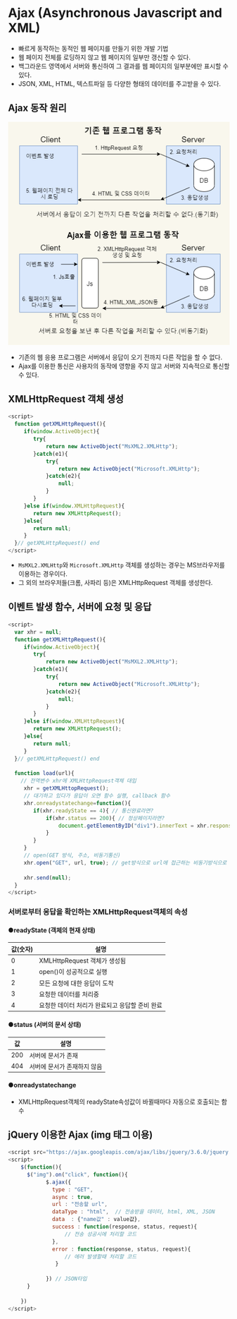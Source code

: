 # Ajax (Asynchronous Javascript and XML)
- 빠르게 동작하는 동적인 웹 페이지를 만들기 위한 개발 기법
- 웹 페이지 전체를 로딩하지 않고 웹 페이지의 일부만 갱신할 수 있다.
- 백그라운드 영역에서 서버와 통신하여 그 결과를 웹 페이지의 일부분에만 표시할 수 있다.
- JSON, XML, HTML, 텍스트파일 등 다양한 형태의 데이터를 주고받을 수 있다.

## Ajax 동작 원리

![Ajax1](./Js_image/Ajax02.png)

- 기존의 웹 응용 프로그램은 서버에서 응답이 오기 전까지 다른 작업을 할 수 없다.
- Ajax를 이용한 통신은 사용자의 동작에 영향을 주지 않고 서버와 지속적으로 통신할 수 있다.

## XMLHttpRequest  객체 생성

```javascript
<script>
  function getXMLHttpRequest(){
     if(window.ActiveObject){
        try{
            return new ActiveObject("MsXML2.XMLHttp");
        }catch(e1){
            try{
                return new ActiveObject("Microsoft.XMLHttp");
            }catch(e2){
                null;
            }
        }
     }else if(window.XMLHttpRequest){
        return new XMLHttpRequest();
     }else{
        return null;
     }
  }// getXMLHttpRequest() end
</script>
```

- `MsMXL2.XMLHttp`와 `Microsoft.XMLHttp` 객체를 생성하는 경우는 MS브라우저를 이용하는 경우이다.
- 그 외의 브라우저들(크롬, 사파리 등)은 XMLHttpRequest 객체를 생성한다.


## 이벤트 발생 함수, 서버에 요청 및 응답
```javascript
<script>
  var xhr = null;
  function getXMLHttpRequest(){
     if(window.ActiveObject){
        try{
            return new ActiveObject("MsMXL2.XMLHttp");
        }catch(e1){
            try{
                return new ActiveObject("Microsoft.XMLHttp");
            }catch(e2){
                null;
            }
        }
     }else if(window.XMLHttpRequest){
        return new XMLHttpRequest();
     }else{
        return null;
     }
  }// getXMLHttpRequest() end
  
  function load(url){
    // 전역변수 xhr에 XMLHttpRequest객체 대입
     xhr = getXMLHttopRequest();
     // 대기하고 있다가 응답이 오면 함수 실행, callback 함수
     xhr.onreadystatechange=function(){
        if(xhr.readyState == 4){ // 통신완료라면?
            if(xhr.status == 200){ // 정상페이지라면?
                document.getElementByID("div1").innerText = xhr.responseText; // 아이디가 div1 태그에 innerText값으로 응답을 출력한다.
            }
        }
     }
     // open(GET 방식, 주소, 비동기통신)
     xhr.open("GET", url, true); // get방식으로 url에 접근하는 비동기방식으로 통신, false면 동기식으로 요청함.
     
     xhr.send(null);
  }
</script>
```

### 서버로부터 응답을 확인하는 XMLHttpRequest객체의 속성
#### ●readyState (객체의 현재 상태)
|값(숫자)|설명|
|---|---|
|0|XMLHttpRequest 객체가 생성됨|
|1|open()이 성공적으로 실행|
|2|모든 요청에 대한 응답이 도착|
|3|요청한 데이터를 처리중|
|4|요청한 데이터 처리가 완료되고 응답할 준비 완료|

#### ●status (서버의 문서 상태)
|값|설명|
|--|----|
|200|서버에 문서가 존재|
|404|서버에 문서가 존재하지 않음|

#### ●onreadystatechange
- XMLHttpRequest객체의 readyState속성값이 바뀔때마다 자동으로 호출되는 함수

## jQuery 이용한 Ajax (img 태그 이용)

```javascript
<script src="https://ajax.googleapis.com/ajax/libs/jquery/3.6.0/jquery.min.js"></script> // cdn
<script>
    $(function(){
      $("img").on("click", function(){
            $.ajax({
              type : "GET",
              async : true,
              url : "전송할 url",
              dataType : "html",  // 전송받을 데이터, html, XML, JSON
              data  : {"name값" : value값},
              success : function(response, status, request){
                  // 전송 성공시에 처리할 코드
              },
              error : function(response, status, request){
                  // 에러 발생할때 처리할 코드 
               }
              
            }) // JSON타입
      }
    
    })
</script>
```

